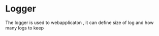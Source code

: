 Logger
======

The logger is used to webapplicaton , it can define size of log and how many logs to keep
